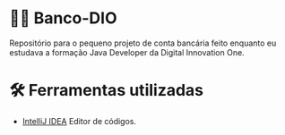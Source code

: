 # 👨‍💻 Banco-DIO

Repositório para o pequeno projeto de conta bancária feito enquanto eu estudava a formação Java Developer da Digital Innovation One.

# 🛠 Ferramentas utilizadas
- [IntelliJ IDEA](https://www.jetbrains.com/idea/) Editor de códigos.

